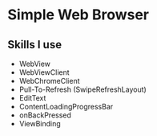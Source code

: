 # Simple Web Browser

## Skills I use
- WebView
- WebViewClient
- WebChromeClient
- Pull-To-Refresh (SwipeRefreshLayout)
- EditText
- ContentLoadingProgressBar
- onBackPressed
- ViewBinding